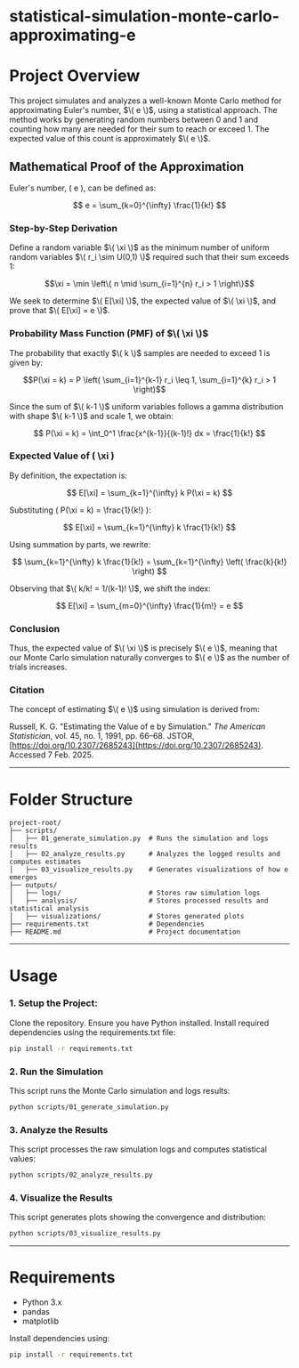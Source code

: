 # statistical-simulation-monte-carlo-approximating-e

# Project Overview

This project simulates and analyzes a well-known Monte Carlo method for approximating Euler's number, $\( e \)$, using a statistical approach. The method works by generating random numbers between 0 and 1 and counting how many are needed for their sum to reach or exceed 1. The expected value of this count is approximately $\( e \)$.

## Mathematical Proof of the Approximation

Euler's number, \( e \), can be defined as:

$$ e = \sum_{k=0}^{\infty} \frac{1}{k!} $$

### Step-by-Step Derivation

Define a random variable $\( \xi \)$ as the minimum number of uniform random variables $\( r_i \sim U(0,1) \)$ required such that their sum exceeds 1:

$$\xi = \min \left\{ n \mid \sum_{i=1}^{n} r_i > 1 \right\}$$

We seek to determine $\( E[\xi] \)$, the expected value of $\( \xi \)$, and prove that $\( E[\xi] = e \)$.

### Probability Mass Function (PMF) of $\( \xi \)$

The probability that exactly $\( k \)$ samples are needed to exceed 1 is given by:

$$P(\xi = k) = P \left( \sum_{i=1}^{k-1} r_i \leq 1, \sum_{i=1}^{k} r_i > 1 \right)$$

Since the sum of $\( k-1 \)$ uniform variables follows a gamma distribution with shape $\( k-1 \)$ and scale 1, we obtain:

$$ P(\xi = k) = \int_0^1 \frac{x^{k-1}}{(k-1)!} dx = \frac{1}{k!} $$

### Expected Value of \( \xi \)

By definition, the expectation is:

$$ E[\xi] = \sum_{k=1}^{\infty} k P(\xi = k) $$

Substituting \( P(\xi = k) = \frac{1}{k!} \):

$$ E[\xi] = \sum_{k=1}^{\infty} k \frac{1}{k!} $$

Using summation by parts, we rewrite:

$$ \sum_{k=1}^{\infty} k \frac{1}{k!} = \sum_{k=1}^{\infty} \left( \frac{k}{k!} \right) $$

Observing that $\( k/k! = 1/(k-1)! \)$, we shift the index:

$$ E[\xi] = \sum_{m=0}^{\infty} \frac{1}{m!} = e $$

### Conclusion

Thus, the expected value of $\( \xi \)$ is precisely $\( e \)$, meaning that our Monte Carlo simulation naturally converges to $\( e \)$ as the number of trials increases.

### Citation

The concept of estimating $\( e \)$ using simulation is derived from:

Russell, K. G. "Estimating the Value of e by Simulation." *The American Statistician*, vol. 45, no. 1, 1991, pp. 66–68. JSTOR, [https://doi.org/10.2307/2685243](https://doi.org/10.2307/2685243). Accessed 7 Feb. 2025.

---

# Folder Structure

```
project-root/
├── scripts/
│   ├── 01_generate_simulation.py  # Runs the simulation and logs results
│   ├── 02_analyze_results.py      # Analyzes the logged results and computes estimates
│   ├── 03_visualize_results.py    # Generates visualizations of how e emerges
├── outputs/
│   ├── logs/                      # Stores raw simulation logs
│   ├── analysis/                  # Stores processed results and statistical analysis
│   ├── visualizations/            # Stores generated plots
├── requirements.txt               # Dependencies
├── README.md                      # Project documentation
```

---

# Usage

### 1. Setup the Project:

Clone the repository.
Ensure you have Python installed.
Install required dependencies using the requirements.txt file:

```sh
pip install -r requirements.txt
```

### 2. Run the Simulation

This script runs the Monte Carlo simulation and logs results:

```sh
python scripts/01_generate_simulation.py
```

### 3. Analyze the Results

This script processes the raw simulation logs and computes statistical values:

```sh
python scripts/02_analyze_results.py
```

### 4. Visualize the Results

This script generates plots showing the convergence and distribution:

```sh
python scripts/03_visualize_results.py
```

---

# Requirements

- Python 3.x
- pandas
- matplotlib

Install dependencies using:

```sh
pip install -r requirements.txt
```